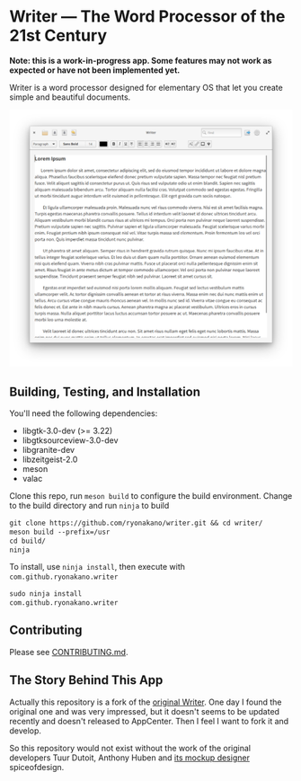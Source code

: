 # Writer — The Word Processor of the 21st Century

**Note: this is a work-in-progress app. Some features may not work as expected or have not been implemented yet.**

Writer is a word processor designed for elementary OS that let you create simple and beautiful documents.

![Writter Screenshot](data/Screenshot.png)

## Building, Testing, and Installation

You'll need the following dependencies:

* libgtk-3.0-dev (>= 3.22)
* libgtksourceview-3.0-dev
* libgranite-dev
* libzeitgeist-2.0
* meson
* valac

Clone this repo, run `meson build` to configure the build environment. Change to the build directory and run `ninja` to build

    git clone https://github.com/ryonakano/writer.git && cd writer/
    meson build --prefix=/usr
    cd build/
    ninja

To install, use `ninja install`, then execute with `com.github.ryonakano.writer`

    sudo ninja install
    com.github.ryonakano.writer

## Contributing

Please see [CONTRIBUTING.md](CONTRIBUTING.md).

## The Story Behind This App

Actually this repository is a fork of the [original Writer](https://launchpad.net/writer). One day I found the original one and was very impressed, but it doesn't seems to be updated recently and doesn't released to AppCenter. Then I feel I want to fork it and develop.

So this repository would not exist without the work of the original developers Tuur Dutoit, Anthony Huben and [its mockup designer](https://www.deviantart.com/spiceofdesign/art/Writer-Concept-351501580) spiceofdesign.
